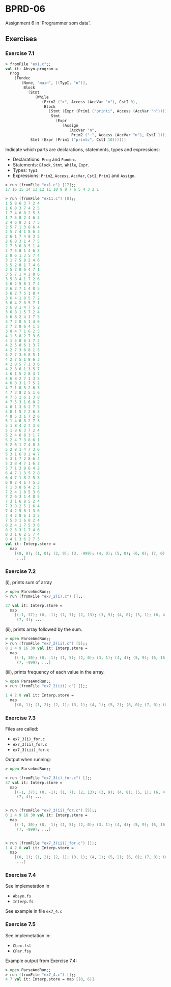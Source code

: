 # BPRD-06

Assignment 6 in 'Programmer som data'.

## Exercises

### Exercise 7.1

```fsharp
> fromFile "ex1.c";;
val it: Absyn.program =
  Prog
    [Fundec
       (None, "main", [(TypI, "n")],
        Block
          [Stmt
             (While
                (Prim2 (">", Access (AccVar "n"), CstI 0),
                 Block
                   [Stmt (Expr (Prim1 ("printi", Access (AccVar "n"))));
                    Stmt
                      (Expr
                         (Assign
                            (AccVar "n",
                             Prim2 ("-", Access (AccVar "n"), CstI 1))))]));
           Stmt (Expr (Prim1 ("printc", CstI 10)))])]
```


Indicate which parts are declarations, statements, types and expressions:

- Declarations: `Prog` and `Fundec`. 
- Statements: `Block`, `Stmt`, `While`, `Expr`.
- Types: `TypI`.
- Expressions: `Prim2`, `Access`, `AccVar`, `CstI`, `Prim1` and `Assign`.


```fsharp
> run (fromFile "ex1.c") [17];;
17 16 15 14 13 12 11 10 9 8 7 6 5 4 3 2 1
```

```fsharp
> run (fromFile "ex11.c") [8];;
1 5 8 6 3 7 2 4 
1 6 8 3 7 4 2 5
1 7 4 6 8 2 5 3
1 7 5 8 2 4 6 3
2 4 6 8 3 1 7 5 
2 5 7 1 3 8 6 4
2 5 7 4 1 8 6 3
2 6 1 7 4 8 3 5 
2 6 8 3 1 4 7 5
2 7 3 6 8 5 1 4
2 7 5 8 1 4 6 3
2 8 6 1 3 5 7 4 
3 1 7 5 8 2 4 6
3 5 2 8 1 7 4 6
3 5 2 8 6 4 7 1
3 5 7 1 4 2 8 6 
3 5 8 4 1 7 2 6
3 6 2 5 8 1 7 4
3 6 2 7 1 4 8 5
3 6 2 7 5 1 8 4
3 6 4 1 8 5 7 2
3 6 4 2 8 5 7 1
3 6 8 1 4 7 5 2
3 6 8 1 5 7 2 4 
3 6 8 2 4 1 7 5
3 7 2 8 5 1 4 6
3 7 2 8 6 4 1 5
3 8 4 7 1 6 2 5
4 1 5 8 2 7 3 6
4 1 5 8 6 3 7 2 
4 2 5 8 6 1 3 7
4 2 7 3 6 8 1 5
4 2 7 3 6 8 5 1
4 2 7 5 1 8 6 3
4 2 8 5 7 1 3 6
4 2 8 6 1 3 5 7
4 6 1 5 2 8 3 7 
4 6 8 2 7 1 3 5
4 6 8 3 1 7 5 2
4 7 1 8 5 2 6 3
4 7 3 8 2 5 1 6
4 7 5 2 6 1 3 8 
4 7 5 3 1 6 8 2
4 8 1 3 6 2 7 5
4 8 1 5 7 2 6 3
4 8 5 3 1 7 2 6
5 1 4 6 8 2 7 3
5 1 8 4 2 7 3 6
5 1 8 6 3 7 2 4
5 2 4 6 8 3 1 7 
5 2 4 7 3 8 6 1
5 2 6 1 7 4 8 3
5 2 8 1 4 7 3 6
5 3 1 6 8 2 4 7 
5 3 1 7 2 8 6 4
5 3 8 4 7 1 6 2
5 7 1 3 8 6 4 2
6 4 7 1 3 5 2 8
6 4 7 1 8 2 5 3
6 8 2 4 1 7 5 3
7 1 3 8 6 4 2 5
7 2 4 1 8 5 3 6
7 2 6 3 1 4 8 5
7 3 1 6 8 5 2 4
7 3 8 2 5 1 6 4
7 4 2 5 8 1 3 6
7 4 2 8 6 1 3 5
7 5 3 1 6 8 2 4
8 2 4 1 7 5 3 6
8 2 5 3 1 7 4 6
8 3 1 6 2 5 7 4
8 4 1 3 6 2 7 5
val it: Interp.store =
  map
    [(0, 8); (1, 0); (2, 9); (3, -999); (4, 0); (5, 0); (6, 0); (7, 0); (8, 0);
     ...]
```

### Exercise 7.2

(i), prints sum of array

```fsharp
> open ParseAndRun;;
> run (fromFile "ex7_2(i).c") [];;  

37 val it: Interp.store =
  map
    [(-1, 37); (0, -1); (1, 7); (2, 13); (3, 9); (4, 8); (5, 1); (6, 4);
     (7, 4); ...]
```

(ii), prints array followed by the sum.

```fsharp
> open ParseAndRun;;
> run (fromFile "ex7_2(ii).c") [5];;  
0 1 4 9 16 30 val it: Interp.store =
  map
    [(-1, 30); (0, -1); (1, 5); (2, 0); (3, 1); (4, 4); (5, 9); (6, 16);
     (7, -999); ...]
```

(iii), prints frequency of each value in the array.

```fsharp
> open ParseAndRun;;
> run (fromFile "ex7_2(iii).c") [];;

1 4 2 0 val it: Interp.store =
  map
    [(0, 1); (1, 2); (2, 1); (3, 1); (4, 1); (5, 2); (6, 0); (7, 0); (8, 1);
```

### Exercise 7.3

Files are called:

- `ex7_3(i)_for.c`
- `ex7_3(ii)_for.c`
- `ex7_3(iii)_for.c`

Output when running:

```fsharp
> open ParseAndRun;;  

> run (fromFile "ex7_3(i)_for.c") [];;  
37 val it: Interp.store =
  map
    [(-1, 37); (0, -1); (1, 7); (2, 13); (3, 9); (4, 8); (5, 1); (6, 4);
     (7, 4); ...]


> run (fromFile "ex7_3(ii)_for.c") [5];;
0 1 4 9 16 30 val it: Interp.store =
  map
    [(-1, 30); (0, -1); (1, 5); (2, 0); (3, 1); (4, 4); (5, 9); (6, 16);
     (7, -999); ...]


> run (fromFile "ex7_3(iii)_for.c") [];;
1 4 2 0 val it: Interp.store =
  map
    [(0, 1); (1, 2); (2, 1); (3, 1); (4, 1); (5, 2); (6, 0); (7, 0); (8, 1);
     ...]
```

### Exercise 7.4

See implemetation in

- `Absyn.fs`
- `Interp.fs`

See example in file `ex7_4.c`

### Exercise 7.5

See implemetation in:

- `CLex.fsl`
- `CPar.fsy`

Example output from Exercise 7.4:

```fsharp
> open ParseAndRun;;
> run (fromFile "ex7_4.c") [];;
4 7 val it: Interp.store = map [(0, 6)]
```
